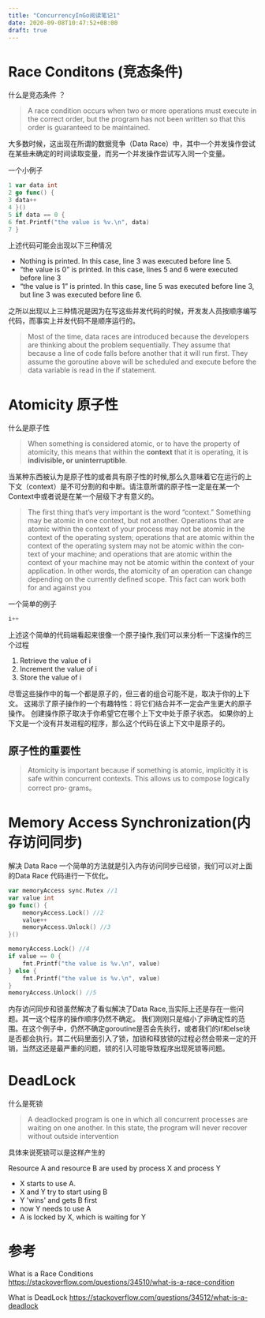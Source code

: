 ```yaml
---
title: "ConcurrencyInGo阅读笔记1"
date: 2020-09-08T10:47:52+08:00
draft: true
---
```




# Race Conditons (竞态条件)

什么是竞态条件 ？

> A race condition occurs when two or more operations must execute in the correct
> order, but the program has not been written so that this order is guaranteed to be
> maintained.

大多数时候，这出现在所谓的数据竞争（Data Race）中，其中一个并发操作尝试在某些未确定的时间读取变量，而另一个并发操作尝试写入同一个变量。



一个小例子

```go
1 var data int
2 go func() {
3 data++
4 }()
5 if data == 0 {
6 fmt.Printf("the value is %v.\n", data)
7 }
```



上述代码可能会出现以下三种情况

- Nothing is printed. In this case, line 3 was executed before line 5.
-  “the value is 0” is printed. In this case, lines 5 and 6 were executed before line 3
-  “the value is 1” is printed. In this case, line 5 was executed before line 3, but line 3
  was executed before line 6.

之所以出现以上三种情况是因为在写这些并发代码的时候，开发发人员按顺序编写代码，而事实上并发代码不是顺序运行的。

> Most of the time, data races are introduced because the developers are thinking about
> the problem sequentially. They assume that because a line of code falls before another
> that it will run first. They assume the goroutine above will be scheduled and execute
> before the data variable is read in the if statement.



# Atomicity 原子性

什么是原子性

> When something is considered atomic, or to have the property of atomicity, this
> means that within the **context** that it is operating, it is **indivisible, or uninterruptible**.



当某种东西被认为是原子性的或者具有原子性的时候,那么久意味着它在运行的上下文（context）是不可分割的和中断。请注意所谓的原子性一定是在某一个Context中或者说是在某一个层级下才有意义的。



> The first thing that’s very important is the word “context.” Something may be atomic
> in one context, but not another. Operations that are atomic within the context of your
> process may not be atomic in the context of the operating system; operations that are
> atomic within the context of the operating system may not be atomic within the con‐
> text of your machine; and operations that are atomic within the context of your
> machine may not be atomic within the context of your application. In other words,
> the atomicity of an operation can change depending on the currently defined scope.
> This fact can work both for and against you



一个简单的例子

```go 
i++
```

上述这个简单的代码端看起来很像一个原子操作,我们可以来分析一下这操作的三个过程

1.  Retrieve the value of i 
2. Increment the value of  i 
3. Store the value of i 



尽管这些操作中的每一个都是原子的，但三者的组合可能不是，取决于你的上下文。 这揭示了原子操作的一个有趣特性：将它们结合并不一定会产生更大的原子操作。 创建操作原子取决于你希望它在哪个上下文中处于原子状态。 如果你的上下文是一个没有并发进程的程序，那么这个代码在该上下文中是原子的。



## 原子性的重要性

> Atomicity is important because if something is atomic, implicitly it is safe within concurrent contexts. This allows us to compose logically correct pro‐
> grams。



# Memory Access Synchronization(内存访问同步)

解决 Data Race 一个简单的方法就是引入内存访问同步已经锁，我们可以对上面的Data Race 代码进行一下优化。

```go
var memoryAccess sync.Mutex //1
var value int
go func() {
	memoryAccess.Lock() //2
	value++
	memoryAccess.Unlock() //3
}()

memoryAccess.Lock() //4
if value == 0 {
	fmt.Printf("the value is %v.\n", value)
} else {
	fmt.Printf("the value is %v.\n", value)
}
memoryAccess.Unlock() //5
```



内存访问同步和锁虽然解决了看似解决了Data Race,当实际上还是存在一些问题。其一这个程序的操作顺序仍然不确定。 我们刚刚只是缩小了非确定性的范围。在这个例子中，仍然不确定goroutine是否会先执行，或者我们的if和else块是否都会执行。其二代码里面引入了锁，加锁和释放锁的过程必然会带来一定的开销，当然这还是最严重的问题，锁的引入可能导致程序出现死锁等问题。



# DeadLock

什么是死锁

> A deadlocked program is one in which all concurrent processes are waiting on one
> another. In this state, the program will never recover without outside intervention

具体来说死锁可以是这样产生的

Resource A and resource B are used by process X and process Y

- X starts to use A.
- X and Y try to start using B
- Y 'wins' and gets B first
- now Y needs to use A
- A is locked by X, which is waiting for Y







# 参考

What is  a Race Conditions  https://stackoverflow.com/questions/34510/what-is-a-race-condition

What is DeadLock https://stackoverflow.com/questions/34512/what-is-a-deadlock



